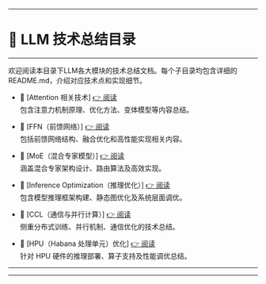 
---

# 📑 LLM 技术总结目录

---

欢迎阅读本目录下LLM各大模块的技术总结文档。每个子目录均包含详细的 README.md，介绍对应技术点和实现细节。


- 📌 [Attention 相关技术]  [👉 阅读](attention/README.md)  
  包含注意力机制原理、优化方法、变体模型等内容总结。

- 📌 [FFN（前馈网络）]  [👉 阅读](ffn/README.md)  
  包括前馈网络结构、融合优化和高性能实现相关内容。

- 📌 [MoE（混合专家模型）]  [👉 阅读](moe/README.md)  
  涵盖混合专家架构设计、路由算法及高效实现。

- 📌 [Inference Optimization（推理优化）]  [👉 阅读](inference_opt/README.md)  
  包含模型推理框架构建、静态图优化及系统层面调优。

- 📌 [CCL（通信与并行计算）]  [👉 阅读](ccl/README.md)  
  侧重分布式训练、并行机制、通信优化的技术总结。

- 📌 [HPU（Habana 处理单元）优化]  [👉 阅读](hpu/README.md)  
  针对 HPU 硬件的推理部署、算子支持及性能调优总结。

---


---